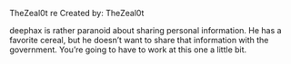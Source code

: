 TheZeal0t re
Created by: TheZeal0t

deephax is rather paranoid about sharing personal information. He has a favorite cereal, but he doesn’t want to share that information with the government. You’re going to have to work at this one a little bit.

